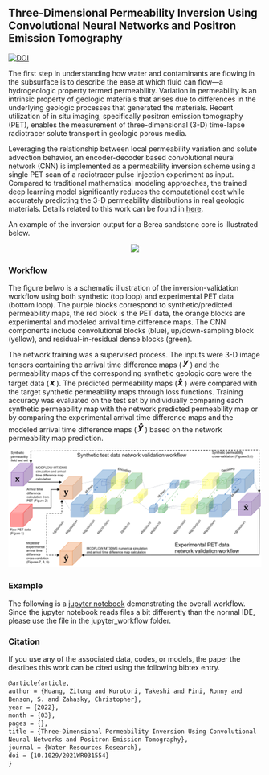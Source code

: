 ## Three-Dimensional Permeability Inversion Using Convolutional Neural Networks and Positron Emission Tomography
[![DOI](https://zenodo.org/badge/265937462.svg)](https://zenodo.org/badge/latestdoi/265937462)

The first step in understanding how water and contaminants are flowing in the subsurface is to describe the ease at which fluid can flow—a hydrogeologic property termed permeability. Variation in permeability is an intrinsic property of geologic materials that arises due to differences in the underlying geologic processes that generated the materials. Recent utilization of in situ imaging, specifically positron emission tomography (PET), enables the measurement of three-dimensional (3-D) time-lapse radiotracer solute transport in geologic porous media. 

Leveraging the relationship between local permeability variation and solute advection behavior, an encoder-decoder based convolutional neural network (CNN) is implemented as a permeability inversion scheme using a single PET scan of a radiotracer pulse injection experiment as input. Compared to traditional mathematical modeling approaches, the trained deep learning model significantly reduces the computational cost while accurately predicting the 3-D permeability distributions in real geologic materials. Details related to this work can be found in <a href="https://doi.org/10.1029/2021WR031554">here</a>.

An example of the inversion output for a Berea sandstone core is illustrated below.
<p align="center">
<img src="./CNN_final_version/Figures/f7.jpg" width="800px"></img>
</p>

### Workflow
The figure belwo is a schematic illustration of the inversion-validation workflow using both synthetic (top loop) and experimental PET data (bottom loop). The purple blocks correspond to synthetic/predicted permeability maps, the red block is the PET data, the orange blocks are experimental and modeled arrival time difference maps. The CNN components include convolutional blocks (blue), up/down-sampling block (yellow), and residual-in-residual dense blocks (green).


The network training was a supervised process. The inputs were 3-D image tensors containing the arrival time difference maps (<img src="./CNN_final_version/Figures/y.gif"></img>) and the permeability maps of the corresponding synthetic geologic core were the target data (<img src="./CNN_final_version/Figures/x.gif"></img>). The predicted permeability maps (<img src="./CNN_final_version/Figures/x_hat.gif"></img>) were compared with the target synthetic permeability maps through loss functions. Training accuracy was evaluated on the test set by individually comparing each synthetic permeability map with the network predicted permeability map or by comparing the experimental arrival time difference maps and the modeled arrival time difference maps (<img src="./CNN_final_version/Figures/yhat.gif"></img>) based on the network permeability map prediction.
<p align="center">
<img src="./CNN_final_version/Figures/workflow_figv2.jpg" width="800px"></img>
</p>

### Example
The following is a <a href="https://github.com/zahasky/Neural_network_inversion/blob/master/CNN_final_version/jupyter_workflow/LoopValidation.ipynb">jupyter notebook</a> demonstrating the overall workflow. Since the jupyter notebook reads files a bit differently than the normal IDE, please use the file in the jupyter_workflow folder. 

### Citation
If you use any of the associated data, codes, or models, the paper the desribes this work can be cited using the following bibtex entry.
```
@article{article,
author = {Huang, Zitong and Kurotori, Takeshi and Pini, Ronny and Benson, S. and Zahasky, Christopher},
year = {2022},
month = {03},
pages = {},
title = {Three‐Dimensional Permeability Inversion Using Convolutional Neural Networks and Positron Emission Tomography},
journal = {Water Resources Research},
doi = {10.1029/2021WR031554}
}
```
